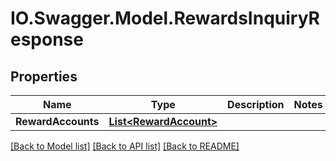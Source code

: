 # IO.Swagger.Model.RewardsInquiryResponse
## Properties

Name | Type | Description | Notes
------------ | ------------- | ------------- | -------------
**RewardAccounts** | [**List&lt;RewardAccount&gt;**](RewardAccount.md) |  | 

[[Back to Model list]](../README.md#documentation-for-models) [[Back to API list]](../README.md#documentation-for-api-endpoints) [[Back to README]](../README.md)

